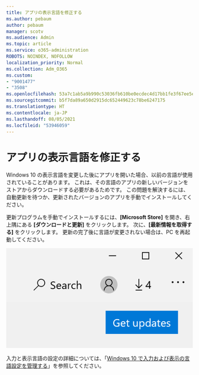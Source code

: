 ```yaml
---
title: アプリの表示言語を修正する
ms.author: pebaum
author: pebaum
manager: scotv
ms.audience: Admin
ms.topic: article
ms.service: o365-administration
ROBOTS: NOINDEX, NOFOLLOW
localization_priority: Normal
ms.collection: Adm_O365
ms.custom:
- "9001477"
- "3508"
ms.openlocfilehash: 53a7c1ab5a9b990c53036fb610be0ecdec4d17bb1fe3f67ee5e6e2e0028cb55d
ms.sourcegitcommit: b5f7da89a650d2915dc652449623c78be6247175
ms.translationtype: HT
ms.contentlocale: ja-JP
ms.lasthandoff: 08/05/2021
ms.locfileid: "53946059"
---
```

# <a name="fix-the-display-language-of-apps"></a>アプリの表示言語を修正する

Windows 10 の表示言語を変更した後にアプリを開いた場合、以前の言語が使用されていることがあります。 これは、その言語のアプリの新しいバージョンをストアからダウンロードする必要があるためです。 この問題を解決するには、自動更新を待つか、更新されたバージョンのアプリを手動でインストールしてください。

更新プログラムを手動でインストールするには、**[Microsoft Store]** を開き、右上隅にある **[ダウンロードと更新]** をクリックします。 次に、**[最新情報を取得する]** をクリックします。 更新の完了後に言語が変更されない場合は、PC を再起動してください。

![最新情報を取得します。](media/get-updates.png)

入力と表示言語の設定の詳細については、「[Windows 10 で入力および表示の言語設定を管理する](https://support.microsoft.com/help/4027670/windows-10-add-and-switch-input-and-display-language-preferences)」を参照してください。
